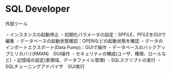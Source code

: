 # SQL Developer

外部ツール

・インスタンスの起動停止
・初期化パラメータの設定：SPFILE、PFILEをGUIで編集
・データベースの起動状態確認：OPENなどの起動状態を確認
・データのインポートエクスポート(Data Pump)：GUIで操作
・データベースのバックアップとリカバリ(RMAN)　GUI操作
・セキュリティの構成(ユーザ、権限、ロールなど)
・記憶域の設定(表領域、データファイル管理)
・SQLスクリプトの実行
・SQLチューニングアドバイザ　GUI実行
